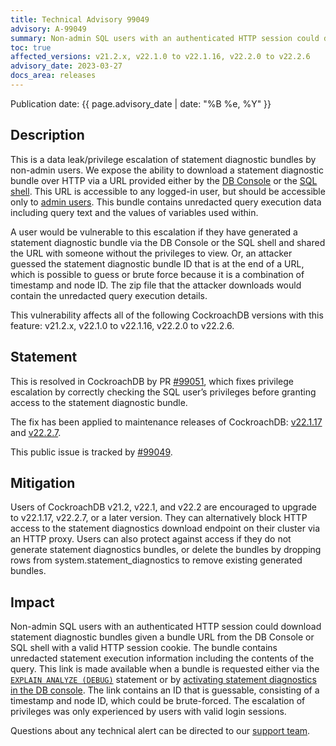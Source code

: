 ```yaml
---
title: Technical Advisory 99049
advisory: A-99049
summary: Non-admin SQL users with an authenticated HTTP session could download statement diagnostic bundles given a bundle URL from the DB Console or SQL shell with a valid HTTP session cookie.
toc: true
affected_versions: v21.2.x, v22.1.0 to v22.1.16, v22.2.0 to v22.2.6
advisory_date: 2023-03-27
docs_area: releases
---
```


Publication date: {{ page.advisory_date | date: "%B %e, %Y" }}

## Description

This is a data leak/privilege escalation of statement diagnostic bundles by non-admin users. We expose the ability to download a statement diagnostic bundle over HTTP via a URL provided either by the [DB Console](../{{site.versions["stable"]}}/ui-statements-page.html#activate-diagnostics-collection-and-download-bundles) or the [SQL shell](../{{site.versions["stable"]}}/explain-analyze.html#debug-option). This URL is accessible to any logged-in user, but should be accessible only to [admin users](../{{site.versions["stable"]}}/security-reference/authorization.html#admin-role). This bundle contains unredacted query execution data including query text and the values of variables used within.

A user would be vulnerable to this escalation if they have generated a statement diagnostic bundle via the DB Console or the SQL shell and shared the URL with someone without the privileges to view. Or, an attacker guessed the statement diagnostic bundle ID that is at the end of a URL, which is possible to guess or brute force because it is a combination of timestamp and node ID. The zip file that the attacker downloads would contain the unredacted query execution details.

This vulnerability affects all of the following CockroachDB versions with this feature: v21.2.x, v22.1.0 to v22.1.16, v22.2.0 to v22.2.6.

## Statement

This is resolved in CockroachDB by PR [#99051](https://github.com/cockroachdb/cockroach/pull/99051), which fixes privilege escalation by correctly checking the SQL user’s privileges before granting access to the statement diagnostic bundle.

The fix has been applied to maintenance releases of CockroachDB: [v22.1.17](../releases/v22.1.html) and [v22.2.7](../releases/v22.2.html).

This public issue is tracked by [#99049](https://github.com/cockroachdb/cockroach/issues/99049).

## Mitigation

Users of CockroachDB v21.2, v22.1, and v22.2 are encouraged to upgrade to v22.1.17, v22.2.7, or a later version. They can alternatively block HTTP access to the statement diagnostics download endpoint on their cluster via an HTTP proxy. Users can also protect against access if they do not generate statement diagnostics bundles, or delete the bundles by dropping rows from system.statement_diagnostics to remove existing generated bundles.

## Impact

Non-admin SQL users with an authenticated HTTP session could download statement diagnostic bundles given a bundle URL from the DB Console or SQL shell with a valid HTTP session cookie. The bundle contains unredacted statement execution information including the contents of the query. This link is made available when a bundle is requested either via the [`EXPLAIN ANALYZE (DEBUG)`](../{{site.versions["stable"]}}/explain-analyze.html#debug-option) statement or by [activating statement diagnostics in the DB console](../{{site.versions["stable"]}}/ui-statements-page.html#activate-diagnostics-collection-and-download-bundles). The link contains an ID that is guessable, consisting of a timestamp and node ID, which could be brute-forced. The escalation of privileges was only experienced by users with valid login sessions. 

Questions about any technical alert can be directed to our [support team](https://support.cockroachlabs.com/).